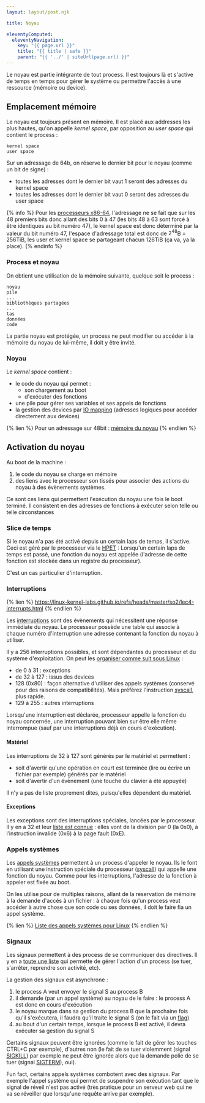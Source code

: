 ```yaml
---
layout: layout/post.njk

title: Noyau

eleventyComputed:
  eleventyNavigation:
    key: "{{ page.url }}"
    title: "{{ title | safe }}"
    parent: "{{ '../' | siteUrl(page.url) }}"
---
```




Le noyau est partie intégrante de tout process. Il est toujours là et s'active de temps en temps pour gérer le système ou permettre l'accès à une ressource (mémoire ou device).

## Emplacement mémoire

Le noyau est toujours présent en mémoire. Il est placé aux addresses les plus hautes, qu'on appelle *kernel space*, par opposition au *user space* qui contient le process :

```
kernel space
user space
```

Sur un adressage de 64b, on réserve le dernier bit pour le noyau (comme un bit de signe) :

- toutes les adresses dont le dernier bit vaut 1 seront des adresses du kernel space
- toutes les adresses dont le dernier bit vaut 0 seront des adresses du user space

{% info %}
Pour les [processeurs x86-64](https://en.wikipedia.org/wiki/X86-64#Virtual_address_space_details), l'adressage ne se fait que sur les 48 premiers bits donc allant des bits 0 à 47 (les bits 48 à 63 sont forcé à être identiques au bit numéro 47), le kernel space est donc déterminé par la valeur du bit numéro 47, l'espace d'adressage total est donc de $2^{48}$B = 256TiB, les user et kernel space se partageant chacun 126TiB (ça va, ya la place).
{% endinfo %}

### Process et noyau

On obtient une utilisation de la mémoire suivante, quelque soit le process :

```
noyau
pile
...
bibliothèques partagées
...
tas
données
code
```

La partie noyau est protégée, un process ne peut modifier ou accéder à la mémoire du noyau de lui-même, il doit y être invité.

### Noyau

Le *kernel space* contient :

- le code du noyau qui permet :
  - son chargement au boot
  - d'exécuter des fonctions
- une pile pour gérer ses variables et ses appels de fonctions
- la gestion des devices par [IO mapping](https://en.wikipedia.org/wiki/Memory-mapped_I/O_and_port-mapped_I/O) (adresses logiques pour accéder directement aux devices)

{% lien %}
Pour un adressage sur 48bit : [mémoire du noyau](https://www.kernel.org/doc/html/next/arch/x86/x86_64/mm.html#complete-virtual-memory-map-with-4-level-page-tables)
{% endlien %}

## Activation du noyau

Au boot de la machine :

1. le code du noyau se charge en mémoire
2. des liens avec le processeur son tissés pour associer des actions du noyau à des évènements systèmes.

Ce sont ces liens qui permettent l'exécution du noyau une fois le boot terminé. Il consistent en des adresses de fonctions à exécuter selon telle ou telle circonstances

### Slice de temps

Si le noyau n'a pas été activé depuis un certain laps de temps, il s'active. Ceci est géré par le processeur via le [HPET](https://fr.wikipedia.org/wiki/High_Precision_Event_Timer) : Lorsqu'un certain laps de temps est passé, une fonction du noyau est appelée (l'adresse de cette fonction est stockée dans un registre du processeur).

C'est un cas particulier d'interruption.

### Interruptions

{% lien %}
<https://linux-kernel-labs.github.io/refs/heads/master/so2/lec4-interrupts.html>
{% endlien %}

Les [interruptions](https://fr.wikipedia.org/wiki/Interruption_(informatique)) sont des évènements  qui nécessitent une réponse immédiate du noyau. Le processeur possède une table qui associe à chaque numéro d'interruption une adresse contenant la fonction du noyau à utiliser.

Il y a 256 interruptions possibles, et sont dépendantes du processeur et du système d'exploitation. On peut les [organiser comme suit sous Linux](https://linux-kernel-labs.github.io/refs/heads/master/lectures/interrupts.html#interrupt-descriptor-table) :

- de 0 à 31 : exceptions
- de 32 à 127 : issus des devices
- 128 (0x80) : façon alternative d'utiliser des appels systèmes (conservé pour des raisons de compatibilités). Mais préférez l'instruction [syscall](https://www.felixcloutier.com/x86/syscall.html), plus rapide.
- 129 à 255 : autres interruptions

Lorsqu'une interruption est déclarée, processeur appelle la fonction du noyau concernée, une interruption pouvant bien sur être elle même interrompue (sauf par une interruptions déjà en cours d'exécution).

#### Matériel

Les interruptions de 32 à 127 sont générés par le matériel et permettent :

- soit d'avertir qu'une opération en court est terminée (lire ou écrire un fichier par exemple)
générés par le matériel
- soit d'avertir d'un évènement (une touche du clavier à été appuyée)

Il n'y a pas de liste proprement dites, puisqu'elles dépendent du matériel.

#### Exceptions

Les exceptions sont des interruptions spéciales, lancées par le processeur. Il y en a 32 et leur [liste est connue](https://wiki.osdev.org/Exceptions) : elles vont de la division par 0 (la 0x0), à l’instruction invalide (0x6) à la page fault (0xE).

### Appels systèmes

Les [appels systèmes](https://fr.wikipedia.org/wiki/Appel_syst%C3%A8me) permettent à un process d'appeler le noyau. Ils le font en utilisant une instruction spéciale du processeur ([syscall](https://www.felixcloutier.com/x86/syscall.html)) qui appelle une fonction du noyau. Comme pour les interruptions, l'adresse de la fonction à appeler est fixée au boot.

On les utilise pour de multiples raisons, allant de la reservation de mémoire à la demande d'accès à un fichier : à chaque fois qu'un process veut accéder à autre chose que son code ou ses données, il doit le faire fia un appel système.

{% lien %}
[Liste des appels systèmes pour Linux](https://x64.syscall.sh/)
{% endlien %}

### Signaux

Les signaux permettent à des process de se communiquer des directives. Il y en a [toute une liste](https://en.wikipedia.org/wiki/Signal_(IPC)#POSIX_signals) qui permette de gérer l'action d'un process (se tuer, s'arrêter, reprendre son activité, etc).

La gestion des signaux est asynchrone : 

1. le process A veut envoyer le signal S au process B
2. il demande (par un appel système) au noyau de le faire : le process A est donc en cours d'exécution
3. le noyau marque dans sa gestion du process B que la prochaine fois qu'il s'exécutera, il faudra qu'il traite le signal S (on le fait via un [flag](https://fr.wikipedia.org/wiki/Drapeau_(informatique)))
4. au bout d'un certain temps, lorsque le process B est activé, il devra exécuter sa gestion du signal S

Certains signaux peuvent être ignorées (comme le fait de gérer les touches CTRL+C par exemple), d'autres non (le fait de se tuer violemment (signal [SIGKILL](https://fr.wikipedia.org/wiki/SIGKILL)) par exemple ne peut être ignorée alors que la demande polie de se tuer (signal [SIGTERM](https://fr.wikipedia.org/wiki/SIGTERM)), oui).

Fun fact, certains appels systèmes combotent avec des signaux. Par exemple l'appel système qui permet de suspendre son exécution tant que le signal de réveil n'est pas activé (très pratique pour un serveur web qui ne va se réveiller que lorsqu'une requête arrive par exemple).
